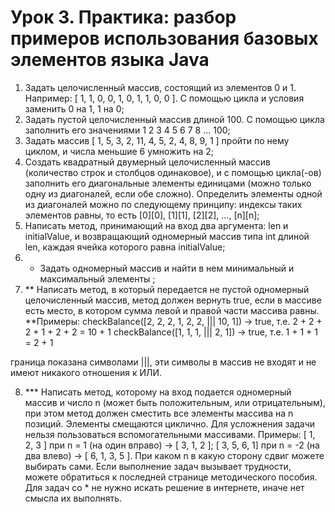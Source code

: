# Урок 3. Практика: разбор примеров использования базовых элементов языка Java

1. Задать целочисленный массив, состоящий из элементов 0 и 1. Например: [ 1, 1, 0, 0, 1, 0, 1, 1, 0, 0 ]. С помощью
   цикла и условия заменить 0 на 1, 1 на 0;
2. Задать пустой целочисленный массив длиной 100. С помощью цикла заполнить его значениями 1 2 3 4 5 6 7 8 … 100;
3. Задать массив [ 1, 5, 3, 2, 11, 4, 5, 2, 4, 8, 9, 1 ] пройти по нему циклом, и числа меньшие 6 умножить на 2;
4. Создать квадратный двумерный целочисленный массив (количество строк и столбцов одинаковое), и с помощью цикла(-ов)
   заполнить его диагональные элементы единицами (можно только одну из диагоналей, если обе сложно). Определить элементы
   одной из диагоналей можно по следующему принципу: индексы таких элементов равны, то
   есть [0][0], [1][1], [2][2], …, [n][n];
5. Написать метод, принимающий на вход два аргумента: len и initialValue, и возвращающий одномерный массив типа int
   длиной len, каждая ячейка которого равна initialValue;
6.
    * Задать одномерный массив и найти в нем минимальный и максимальный элементы ;
7. ** Написать метод, в который передается не пустой одномерный целочисленный массив, метод должен вернуть true, если в
   массиве есть место, в котором сумма левой и правой части массива равны.
   **Примеры:
   checkBalance([2, 2, 2, 1, 2, 2, ||| 10, 1]) → true, т.е. 2 + 2 + 2 + 1 + 2 + 2 = 10 + 1
   checkBalance([1, 1, 1, ||| 2, 1]) → true, т.е. 1 + 1 + 1 = 2 + 1

граница показана символами |||, эти символы в массив не входят и не имеют никакого отношения к ИЛИ.

8. *** Написать метод, которому на вход подается одномерный массив и число n (может быть положительным, или
   отрицательным), при этом метод должен сместить все элементы массива на n позиций. Элементы смещаются циклично. Для
   усложнения задачи нельзя пользоваться вспомогательными массивами. Примеры: [ 1, 2, 3 ] при n = 1 (на один
   вправо) -> [ 3, 1, 2 ]; [ 3, 5, 6, 1] при n = -2 (на два влево) -> [ 6, 1, 3, 5 ]. При каком n в какую сторону сдвиг
   можете выбирать сами.
   Если выполнение задач вызывает трудности, можете обратиться к последней странице методического пособия. Для задач
   со * не нужно искать решение в интернете, иначе нет смысла их выполнять.